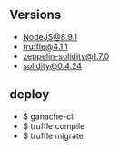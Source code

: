 ## Versions
- NodeJS@8.9.1
- truffle@4.1.1
- zeppelin-solidity@1.7.0
- solidity@0.4.24

## deploy
- $ ganache-cli
- $ truffle compile
- $ truffle migrate
